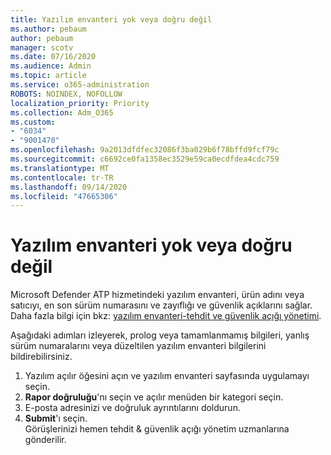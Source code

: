 ```yaml
---
title: Yazılım envanteri yok veya doğru değil
ms.author: pebaum
author: pebaum
manager: scotv
ms.date: 07/16/2020
ms.audience: Admin
ms.topic: article
ms.service: o365-administration
ROBOTS: NOINDEX, NOFOLLOW
localization_priority: Priority
ms.collection: Adm_O365
ms.custom:
- "6034"
- "9001470"
ms.openlocfilehash: 9a2013dfdfec32086f3ba029b6f78bffd9fcf79c
ms.sourcegitcommit: c6692ce0fa1358ec3529e59ca0ecdfdea4cdc759
ms.translationtype: MT
ms.contentlocale: tr-TR
ms.lasthandoff: 09/14/2020
ms.locfileid: "47665306"
---
```

# <a name="software-inventory-is-missing-or-inaccurate"></a>Yazılım envanteri yok veya doğru değil

Microsoft Defender ATP hizmetindeki yazılım envanteri, ürün adını veya satıcıyı, en son sürüm numarasını ve zayıflığı ve güvenlik açıklarını sağlar. Daha fazla bilgi için bkz: [yazılım envanteri-tehdit ve güvenlik açığı yönetimi](https://docs.microsoft.com/windows/security/threat-protection/microsoft-defender-atp/tvm-software-inventory).

Aşağıdaki adımları izleyerek, prolog veya tamamlanmamış bilgileri, yanlış sürüm numaralarını veya düzeltilen yazılım envanteri bilgilerini bildirebilirsiniz.  

1. Yazılım açılır öğesini açın ve yazılım envanteri sayfasında uygulamayı seçin.
2. **Rapor doğruluğu**'nı seçin ve açılır menüden bir kategori seçin.
3. E-posta adresinizi ve doğruluk ayrıntılarını doldurun.
4. **Submit**'ı seçin.</br>
    Görüşlerinizi hemen tehdit & güvenlik açığı yönetim uzmanlarına gönderilir.
